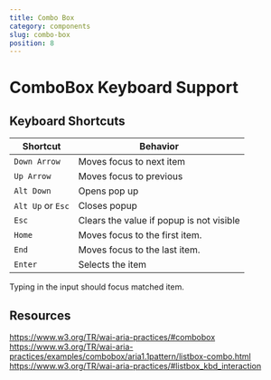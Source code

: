 ```yaml
---
title: Combo Box
category: components
slug: combo-box
position: 8
---
```

# ComboBox Keyboard Support

## Keyboard Shortcuts

| Shortcut | Behavior |
|----------|----------|
| `Down Arrow`| Moves focus to next item|
| `Up Arrow`| Moves focus to previous|
| `Alt Down` | Opens pop up|
| `Alt Up` or `Esc` | Closes popup|
|  `Esc` | Clears the value if popup is not visible|
| `Home` | Moves focus to the first item.  |
| `End` | Moves focus to the last item. |
| `Enter` | Selects the item |

Typing in the input should focus matched item.

## Resources

https://www.w3.org/TR/wai-aria-practices/#combobox
https://www.w3.org/TR/wai-aria-practices/examples/combobox/aria1.1pattern/listbox-combo.html
https://www.w3.org/TR/wai-aria-practices/#listbox_kbd_interaction
